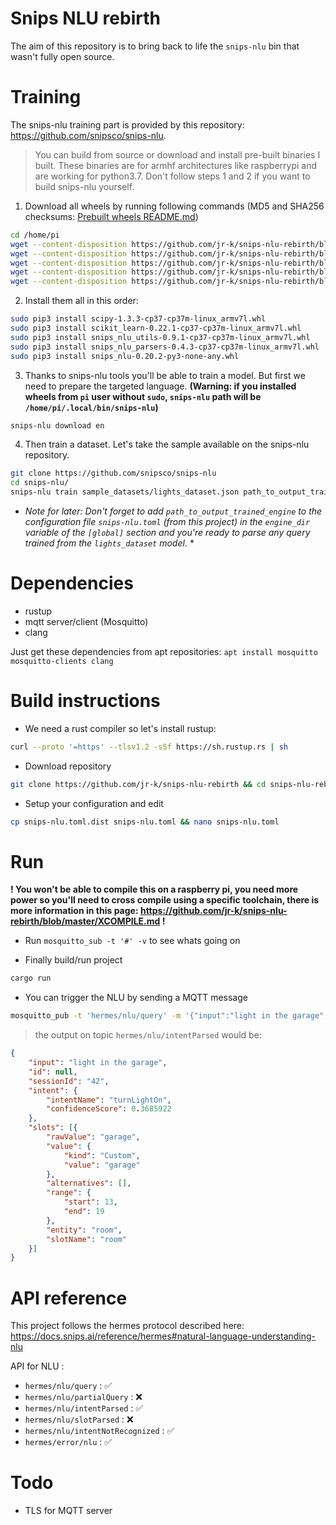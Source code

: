 Snips NLU rebirth
=================

The aim of this repository is to bring back to life the `snips-nlu` bin that wasn't fully open source.

Training
=

The snips-nlu training part is provided by this repository: https://github.com/snipsco/snips-nlu. 


> You can build from source or download and install pre-built binaries I built. These binaries are for armhf architectures like raspberrypi and are working for python3.7. Don't follow steps 1 and 2 if you want to build snips-nlu yourself.


1. Download all wheels by running following commands (MD5 and SHA256 checksums: [Prebuilt wheels README.md](wheels/README.md))

```bash
cd /home/pi
wget --content-disposition https://github.com/jr-k/snips-nlu-rebirth/blob/master/wheels/scipy-1.3.3-cp37-cp37m-linux_armv7l.whl?raw=true
wget --content-disposition https://github.com/jr-k/snips-nlu-rebirth/blob/master/wheels/scikit_learn-0.22.1-cp37-cp37m-linux_armv7l.whl?raw=true
wget --content-disposition https://github.com/jr-k/snips-nlu-rebirth/blob/master/wheels/snips_nlu_utils-0.9.1-cp37-cp37m-linux_armv7l.whl?raw=true
wget --content-disposition https://github.com/jr-k/snips-nlu-rebirth/blob/master/wheels/snips_nlu_parsers-0.4.3-cp37-cp37m-linux_armv7l.whl?raw=true
wget --content-disposition https://github.com/jr-k/snips-nlu-rebirth/blob/master/wheels/snips_nlu-0.20.2-py3-none-any.whl?raw=true
```
  
2. Install them all in this order:

```bash
sudo pip3 install scipy-1.3.3-cp37-cp37m-linux_armv7l.whl
sudo pip3 install scikit_learn-0.22.1-cp37-cp37m-linux_armv7l.whl
sudo pip3 install snips_nlu_utils-0.9.1-cp37-cp37m-linux_armv7l.whl
sudo pip3 install snips_nlu_parsers-0.4.3-cp37-cp37m-linux_armv7l.whl
sudo pip3 install snips_nlu-0.20.2-py3-none-any.whl
```

3. Thanks to snips-nlu tools you'll be able to train a model. But first we need to prepare the targeted language. **(Warning: if you installed wheels from `pi` user without `sudo`, `snips-nlu` path will be `/home/pi/.local/bin/snips-nlu`)**

```bash 
snips-nlu download en
```

4. Then train a dataset. Let's take the sample available on the snips-nlu repository.

```bash
git clone https://github.com/snipsco/snips-nlu
cd snips-nlu/
snips-nlu train sample_datasets/lights_dataset.json path_to_output_trained_engine/
```

* *Note for later: Don't forget to add `path_to_output_trained_engine` to the configuration file `snips-nlu.toml` (from this project) in the `engine_dir` variable of the `[global]` section and you're ready to parse any query trained from the `lights_dataset` model.* *

Dependencies
=

- rustup
- mqtt server/client (Mosquitto)
- clang

Just get these dependencies from apt repositories: `apt install mosquitto mosquitto-clients clang`

Build instructions
=

- We need a rust compiler so let's install rustup:

```bash
curl --proto '=https' --tlsv1.2 -sSf https://sh.rustup.rs | sh
```

- Download repository

```bash
git clone https://github.com/jr-k/snips-nlu-rebirth && cd snips-nlu-rebirth
```
  
- Setup your configuration and edit
  
```bash
cp snips-nlu.toml.dist snips-nlu.toml && nano snips-nlu.toml
```
  
Run
=

**! You won't be able to compile this on a raspberry pi, you need more power so you'll need to cross compile using a specific toolchain, there is more information in this page: https://github.com/jr-k/snips-nlu-rebirth/blob/master/XCOMPILE.md !**

- Run `mosquitto_sub -t '#' -v` to see whats going on 

- Finally build/run project

```bash
cargo run
```

- You can trigger the NLU by sending a MQTT message

```bash
mosquitto_pub -t 'hermes/nlu/query' -m '{"input":"light in the garage", "sessionId":"42"}'
```

> the output on topic `hermes/nlu/intentParsed` would be:

```json
{
    "input": "light in the garage",
    "id": null,
    "sessionId": "42",
    "intent": {
        "intentName": "turnLightOn",
        "confidenceScore": 0.3685922
    },
    "slots": [{
        "rawValue": "garage",
        "value": {
            "kind": "Custom",
            "value": "garage"
        },
        "alternatives": [],
        "range": {
            "start": 13,
            "end": 19
        },
        "entity": "room",
        "slotName": "room"
    }]
}
```
  
API reference
=

This project follows the hermes protocol described here: https://docs.snips.ai/reference/hermes#natural-language-understanding-nlu

API for NLU :

- `hermes/nlu/query` : ✅ 
- `hermes/nlu/partialQuery` : ❌
- `hermes/nlu/intentParsed` : ✅ 
- `hermes/nlu/slotParsed` : ❌
- `hermes/nlu/intentNotRecognized` : ✅ 
- `hermes/error/nlu` : ✅ 

Todo
=
- TLS for MQTT server
